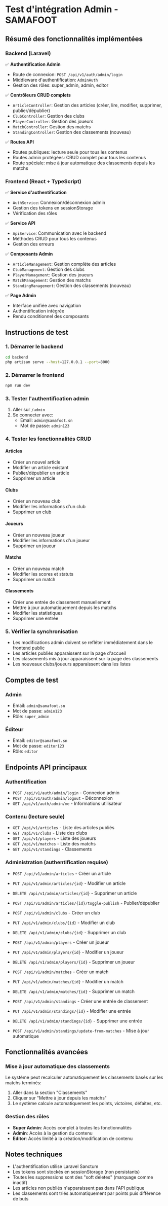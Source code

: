 # Test d'intégration Admin - SAMAFOOT

## Résumé des fonctionnalités implémentées

### Backend (Laravel)
✅ **Authentification Admin**
- Route de connexion: `POST /api/v1/auth/admin/login`
- Middleware d'authentification: `AdminAuth`
- Gestion des rôles: super_admin, admin, editor

✅ **Contrôleurs CRUD complets**
- `ArticleController`: Gestion des articles (créer, lire, modifier, supprimer, publier/dépublier)
- `ClubController`: Gestion des clubs
- `PlayerController`: Gestion des joueurs
- `MatchController`: Gestion des matchs
- `StandingController`: Gestion des classements (nouveau)

✅ **Routes API**
- Routes publiques: lecture seule pour tous les contenus
- Routes admin protégées: CRUD complet pour tous les contenus
- Route spéciale: mise à jour automatique des classements depuis les matchs

### Frontend (React + TypeScript)
✅ **Service d'authentification**
- `AuthService`: Connexion/déconnexion admin
- Gestion des tokens en sessionStorage
- Vérification des rôles

✅ **Service API**
- `ApiService`: Communication avec le backend
- Méthodes CRUD pour tous les contenus
- Gestion des erreurs

✅ **Composants Admin**
- `ArticleManagement`: Gestion complète des articles
- `ClubManagement`: Gestion des clubs
- `PlayerManagement`: Gestion des joueurs
- `MatchManagement`: Gestion des matchs
- `StandingManagement`: Gestion des classements (nouveau)

✅ **Page Admin**
- Interface unifiée avec navigation
- Authentification intégrée
- Rendu conditionnel des composants

## Instructions de test

### 1. Démarrer le backend
```bash
cd backend
php artisan serve --host=127.0.0.1 --port=8000
```

### 2. Démarrer le frontend
```bash
npm run dev
```

### 3. Tester l'authentification admin
1. Aller sur `/admin`
2. Se connecter avec:
   - Email: `admin@samafoot.sn`
   - Mot de passe: `admin123`

### 4. Tester les fonctionnalités CRUD

#### Articles
- Créer un nouvel article
- Modifier un article existant
- Publier/dépublier un article
- Supprimer un article

#### Clubs
- Créer un nouveau club
- Modifier les informations d'un club
- Supprimer un club

#### Joueurs
- Créer un nouveau joueur
- Modifier les informations d'un joueur
- Supprimer un joueur

#### Matchs
- Créer un nouveau match
- Modifier les scores et statuts
- Supprimer un match

#### Classements
- Créer une entrée de classement manuellement
- Mettre à jour automatiquement depuis les matchs
- Modifier les statistiques
- Supprimer une entrée

### 5. Vérifier la synchronisation
- Les modifications admin doivent se refléter immédiatement dans le frontend public
- Les articles publiés apparaissent sur la page d'accueil
- Les classements mis à jour apparaissent sur la page des classements
- Les nouveaux clubs/joueurs apparaissent dans les listes

## Comptes de test

### Admin
- Email: `admin@samafoot.sn`
- Mot de passe: `admin123`
- Rôle: `super_admin`

### Éditeur
- Email: `editor@samafoot.sn`
- Mot de passe: `editor123`
- Rôle: `editor`

## Endpoints API principaux

### Authentification
- `POST /api/v1/auth/admin/login` - Connexion admin
- `POST /api/v1/auth/admin/logout` - Déconnexion
- `GET /api/v1/auth/admin/me` - Informations utilisateur

### Contenu (lecture seule)
- `GET /api/v1/articles` - Liste des articles publiés
- `GET /api/v1/clubs` - Liste des clubs
- `GET /api/v1/players` - Liste des joueurs
- `GET /api/v1/matches` - Liste des matchs
- `GET /api/v1/standings` - Classements

### Administration (authentification requise)
- `POST /api/v1/admin/articles` - Créer un article
- `PUT /api/v1/admin/articles/{id}` - Modifier un article
- `DELETE /api/v1/admin/articles/{id}` - Supprimer un article
- `POST /api/v1/admin/articles/{id}/toggle-publish` - Publier/dépublier

- `POST /api/v1/admin/clubs` - Créer un club
- `PUT /api/v1/admin/clubs/{id}` - Modifier un club
- `DELETE /api/v1/admin/clubs/{id}` - Supprimer un club

- `POST /api/v1/admin/players` - Créer un joueur
- `PUT /api/v1/admin/players/{id}` - Modifier un joueur
- `DELETE /api/v1/admin/players/{id}` - Supprimer un joueur

- `POST /api/v1/admin/matches` - Créer un match
- `PUT /api/v1/admin/matches/{id}` - Modifier un match
- `DELETE /api/v1/admin/matches/{id}` - Supprimer un match

- `POST /api/v1/admin/standings` - Créer une entrée de classement
- `PUT /api/v1/admin/standings/{id}` - Modifier une entrée
- `DELETE /api/v1/admin/standings/{id}` - Supprimer une entrée
- `POST /api/v1/admin/standings/update-from-matches` - Mise à jour automatique

## Fonctionnalités avancées

### Mise à jour automatique des classements
Le système peut recalculer automatiquement les classements basés sur les matchs terminés:
1. Aller dans la section "Classements"
2. Cliquer sur "Mettre à jour depuis les matchs"
3. Le système calcule automatiquement les points, victoires, défaites, etc.

### Gestion des rôles
- **Super Admin**: Accès complet à toutes les fonctionnalités
- **Admin**: Accès à la gestion du contenu
- **Editor**: Accès limité à la création/modification de contenu

## Notes techniques

- L'authentification utilise Laravel Sanctum
- Les tokens sont stockés en sessionStorage (non persistants)
- Toutes les suppressions sont des "soft deletes" (marquage comme inactif)
- Les articles non publiés n'apparaissent pas dans l'API publique
- Les classements sont triés automatiquement par points puis différence de buts